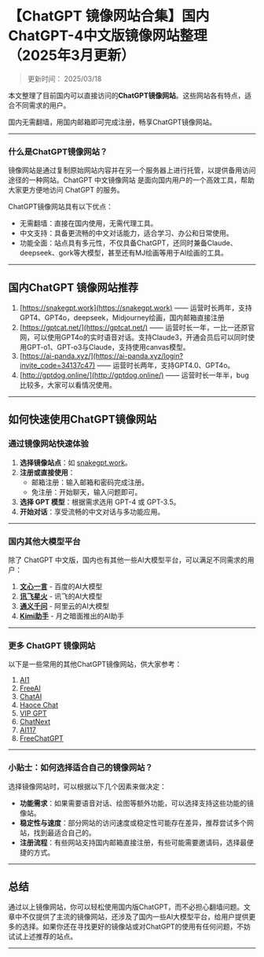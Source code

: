 # 【ChatGPT 镜像网站合集】国内 ChatGPT-4中文版镜像网站整理（2025年3月更新）

>更新时间： 2025/03/18    
 
本文整理了目前国内可以直接访问的**ChatGPT镜像网站**。这些网站各有特点，适合不同需求的用户。 

国内无需翻墙，用国内邮箱即可完成注册，畅享ChatGPT镜像网站。

----

### 什么是ChatGPT镜像网站？

镜像网站是通过复制原始网站内容并在另一个服务器上进行托管，以提供备用访问途径的一种网站。ChatGPT 中文镜像网站 是面向国内用户的一个高效工具，帮助大家更方便地访问 ChatGPT 的服务。

ChatGPT镜像网站具有以下优点：
- 无需翻墙：直接在国内使用，无需代理工具。
- 中文支持：具备更流畅的中文对话能力，适合学习、办公和日常使用。
- 功能全面：站点具有多元性，不仅具备ChatGPT，还同时兼备Claude、deepseek、gork等大模型，甚至还有MJ绘画等用于AI绘画的工具。

----

## 国内ChatGPT 镜像网站推荐
1. [https://snakegpt.work](https://snakegpt.work) —— 运营时长两年，支持GPT4、GPT4o，deepseek，Midjourney绘画，国内邮箱直接注册
2. [https://gptcat.net/](https://gptcat.net/) ——  运营时长一年，一比一还原官网，可以使用GPT4o的实时语音对话。支持Claude3，开通会员后可以同时使用GPT-o1、GPT-o3与Claude，支持使用canvas模型。
3. [https://ai-panda.xyz/](https://ai-panda.xyz/login?invite_code=34137c47)  ——  运营时长两年，支持GPT4.0、GPT4o。
4. [http://gptdog.online/](http://gptdog.online/)  —— 运营时长一年半，bug比较多，大家可以看情况使用。

----

## 如何快速使用ChatGPT镜像网站

### **通过镜像网站快速体验**
1. **选择镜像站点**：如 [snakegpt.work](https://snakegpt.work)。
2. **注册或直接使用**：
   - 邮箱注册：输入邮箱和密码完成注册。
   - 免注册：开始聊天，输入问题即可。
3. **选择 GPT 模型**：根据需求选用 GPT-4 或 GPT-3.5。
4. **开始对话**：享受流畅的中文对话与多功能应用。

----

### 国内其他大模型平台

除了 ChatGPT 中文版，国内也有其他一些AI大模型平台，可以满足不同需求的用户：

1. **[文心一言](https://yiyan.baidu.com/welcome)** - 百度的AI大模型
2. **[讯飞星火](https://xinghuo.xfyun.cn/)** - 讯飞的AI大模型
3. **[通义千问](https://tongyi.aliyun.com/)** - 阿里云的AI大模型
4. **[Kimi助手](https://kimi.moonshot.cn/)** - 月之暗面推出的AI助手

----

### 更多 ChatGPT 镜像网站

以下是一些常用的其他ChatGPT镜像网站，供大家参考：

1. [AI1](https://ai1.yjie.fun/)  
2. [FreeAI](https://Free.ai99.asia)  
3. [ChatAI](https://chatai.lra.cn/#/home/chat)  
4. [Haoce Chat](https://chat.haoce.com/)  
5. [VIP GPT](https://vipag4.aibeke.com/)  
6. [ChatNext](https://www.chatnext.top)  
7. [AI117](https://ai117.com/)  
8. [FreeChatGPT](https://freechatgpt.lol/)  

---

### 小贴士：如何选择适合自己的镜像网站？

选择镜像网站时，可以根据以下几个因素来做决定：
- **功能需求**：如果需要语音对话、绘图等额外功能，可以选择支持这些功能的镜像站。
- **稳定性与速度**：部分网站的访问速度或稳定性可能存在差异，推荐尝试多个网站，找到最适合自己的。
- **注册流程**：有些网站支持国内邮箱直接注册，有些可能需要邀请码，选择最便捷的方式。

---

## 总结

通过以上镜像网站，你可以轻松使用国内版ChatGPT，而不必担心翻墙问题。文章中不仅提供了主流的镜像网站，还涉及了国内一些AI大模型平台，给用户提供更多的选择。如果你还在寻找更好的镜像站或对ChatGPT的使用有任何问题，不妨试试上述推荐的站点。

---
                                                                                                     
                                                                                                                                   
